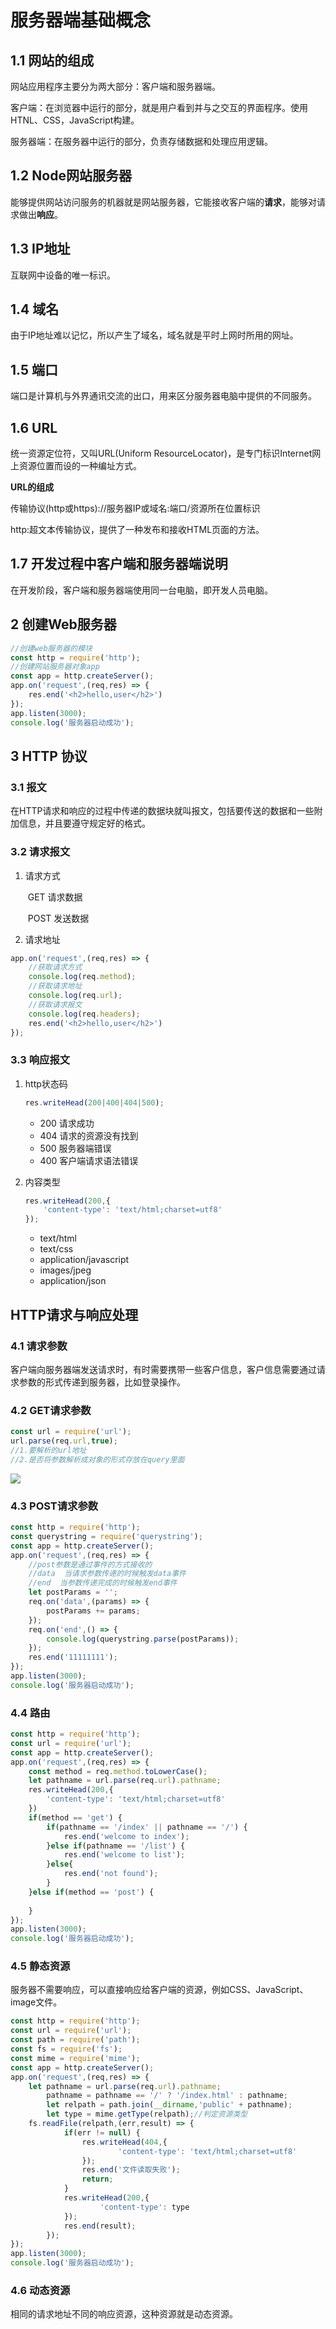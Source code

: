 #  服务器端基础概念

##  1.1  网站的组成

网站应用程序主要分为两大部分：客户端和服务器端。

客户端：在浏览器中运行的部分，就是用户看到并与之交互的界面程序。使用HTNL、CSS，JavaScript构建。

服务器端：在服务器中运行的部分，负责存储数据和处理应用逻辑。

##  1.2  Node网站服务器

能够提供网站访问服务的机器就是网站服务器，它能接收客户端的**请求**，能够对请求做出**响应**。

##  1.3  IP地址

互联网中设备的唯一标识。

##  1.4  域名

由于IP地址难以记忆，所以产生了域名，域名就是平时上网时所用的网址。

##  1.5  端口

端口是计算机与外界通讯交流的出口，用来区分服务器电脑中提供的不同服务。

##  1.6  URL

统一资源定位符，又叫URL(Uniform ResourceLocator)，是专门标识Internet网上资源位置而设的一种编址方式。

**URL的组成**

传输协议(http或https)://服务器IP或域名:端口/资源所在位置标识

http:超文本传输协议，提供了一种发布和接收HTML页面的方法。

##  1.7  开发过程中客户端和服务器端说明

在开发阶段，客户端和服务器端使用同一台电脑，即开发人员电脑。

##  2  创建Web服务器

```javascript
//创建web服务器的模块
const http = require('http');
//创建网站服务器对象app
const app = http.createServer();
app.on('request',(req,res) => {
	res.end('<h2>hello,user</h2>')
});
app.listen(3000);
console.log('服务器启动成功');
```

##  3  HTTP 协议

###  3.1  报文

在HTTP请求和响应的过程中传递的数据块就叫报文，包括要传送的数据和一些附加信息，并且要遵守规定好的格式。

###  3.2  请求报文

1. 请求方式

   ​	GET    请求数据

   ​	POST   发送数据

2. 请求地址

```javascript
app.on('request',(req,res) => {
	//获取请求方式
	console.log(req.method);
	//获取请求地址
	console.log(req.url);
	//获取请求报文
	console.log(req.headers);
	res.end('<h2>hello,user</h2>')
});
```

###  3.3  响应报文

1. http状态码

   ```javascript
   res.writeHead(200|400|404|500);
   ```

   * 200  请求成功
   * 404  请求的资源没有找到
   * 500  服务器端错误
   * 400  客户端请求语法错误

2. 内容类型

   ```javascript
   res.writeHead(200,{
       'content-type': 'text/html;charset=utf8'
   });
   ```

   * text/html
   * text/css
   * application/javascript
   * images/jpeg
   * application/json

##  HTTP请求与响应处理

###  4.1  请求参数

客户端向服务器端发送请求时，有时需要携带一些客户信息，客户信息需要通过请求参数的形式传递到服务器，比如登录操作。

###  4.2  GET请求参数

```javascript
const url = require('url');
url.parse(req.url,true);
//1.要解析的url地址
//2.是否将参数解析成对象的形式存放在query里面
```

![](C:%5CUsers%5CAdministrator%5CDesktop%5C%E5%89%8D%E7%AB%AF%E7%AC%94%E8%AE%B0%5CNode%E5%9F%BA%E7%A1%80%5Cimages%5Cparse%E8%A7%A3%E6%9E%90%E5%8F%82%E6%95%B0.png)

###  4.3  POST请求参数

```javascript
const http = require('http');
const querystring = require('querystring');
const app = http.createServer();
app.on('request',(req,res) => {
	//post参数是通过事件的方式接收的
	//data  当请求参数传递的时候触发data事件
	//end  当参数传递完成的时候触发end事件
	let postParams = '';
	req.on('data',(params) => {
		postParams += params;
	});
	req.on('end',() => {
		console.log(querystring.parse(postParams));
	});
	res.end('11111111');
});
app.listen(3000);
console.log('服务器启动成功');
```

###  4.4  路由

```javascript
const http = require('http');
const url = require('url');
const app = http.createServer();
app.on('request',(req,res) => {
    const method = req.method.toLowerCase();
    let pathname = url.parse(req.url).pathname;
    res.writeHead(200,{
        'content-type': 'text/html;charset=utf8'
    })
    if(method == 'get') {
        if(pathname == '/index' || pathname == '/') {
            res.end('welcome to index');
        }else if(pathname == '/list') {
            res.end('welcome to list');
        }else{
            res.end('not found');
        }
    }else if(method == 'post') {
        
    }
});
app.listen(3000);
console.log('服务器启动成功');
```

###  4.5  静态资源

服务器不需要响应，可以直接响应给客户端的资源，例如CSS、JavaScript、image文件。

```javascript
const http = require('http');
const url = require('url');
const path = require('path');
const fs = require('fs');
const mime = require('mime');
const app = http.createServer();
app.on('request',(req,res) => {
    let pathname = url.parse(req.url).pathname;
		pathname = pathname == '/' ? '/index.html' : pathname;
		let relpath = path.join(__dirname,'public' + pathname);
		let type = mime.getType(relpath);//判定资源类型
    fs.readFile(relpath,(err,result) => {
			if(err != null) {
				res.writeHead(404,{
				        'content-type': 'text/html;charset=utf8'
				});
				res.end('文件读取失败');
				return;
			}
			res.writeHead(200,{
			        'content-type': type
			});
			res.end(result);
		});
});
app.listen(3000);
console.log('服务器启动成功');
```



###  4.6  动态资源

相同的请求地址不同的响应资源，这种资源就是动态资源。













